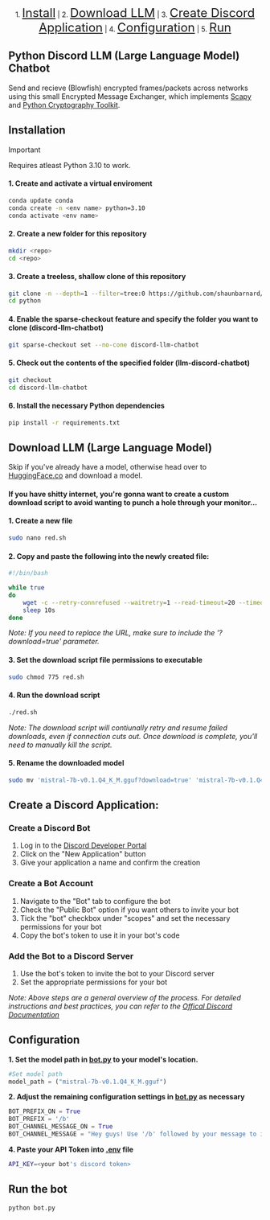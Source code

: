 <p align="center">
  1. <a href="#installation" style="font-size: 24px;">Install</a> |
  2. <a href="#download-llm-large-language-model" style="font-size: 24px;">Download LLM</a> |
  3. <a href="#create-a-discord-application" style="font-size: 24px;">Create Discord Application</a> |
  4. <a href="#configuration" style="font-size: 24px;">Configuration</a> |
  5. <a href="#run-the-bot" style="font-size: 24px;">Run</a>
</p>

## Python Discord LLM (Large Language Model) Chatbot

Send and recieve (Blowfish) encrypted frames/packets across networks using this small Encrypted Message Exchanger, which implements [Scapy](https://github.com/secdev/scapy) and [Python Cryptography Toolkit](https://github.com/pycrypto/pycrypto).

## Installation

> [!IMPORTANT]
> Requires atleast Python 3.10 to work.

#### 1. Create and activate a virtual enviroment
```bash
conda update conda
conda create -n <env name> python=3.10
conda activate <env name>
```

#### 2. Create a new folder for this repository
```bash
mkdir <repo>
cd <repo>
```

#### 3. Create a treeless, shallow clone of this repository
```bash
git clone -n --depth=1 --filter=tree:0 https://github.com/shaunbarnard/python.git
cd python
```

#### 4. Enable the sparse-checkout feature and specify the folder you want to clone (discord-llm-chatbot)
```bash
git sparse-checkout set --no-cone discord-llm-chatbot
```

#### 5. Check out the contents of the specified folder (llm-discord-chatbot)
```bash
git checkout
cd discord-llm-chatbot
```

#### 6. Install the necessary Python dependencies
```bash
pip install -r requirements.txt
``` 

## Download LLM (Large Language Model)
Skip if you've already have a model, otherwise head over to [HuggingFace.co](https://huggingface.co/models?pipeline_tag=text-generation&sort=trending&search=.GGUF) and download a model.

#### If you have shitty internet, you're gonna want to create a custom download script to avoid wanting to punch a hole through your monitor...

#### 1. Create a new file
```bash
sudo nano red.sh
```

#### 2. Copy and paste the following into the newly created file:
```bash
#!/bin/bash

while true
do
    wget -c --retry-connrefused --waitretry=1 --read-timeout=20 --timeout=15 -t 0 "https://huggingface.co/TheBloke/Mistral-7B-v0.1-GGUF/resolve/main/mistral-7b-v0.1.Q4_K_M.gguf?download=true"
    sleep 10s
done
```

*Note: If you need to replace the URL, make sure to include the '?download=true' parameter.*

#### 3. Set the download script file permissions to executable
```bash
sudo chmod 775 red.sh
```

#### 4. Run the download script
```bash
./red.sh
```

*Note: The download script will contiunally retry and resume failed downloads, even if connection cuts out. Once download is complete, you'll need to manually kill the script.*

#### 5. Rename the downloaded model
```bash
sudo mv 'mistral-7b-v0.1.Q4_K_M.gguf?download=true' 'mistral-7b-v0.1.Q4_K_M.gguf'
```

## Create a Discord Application:

### Create a Discord Bot
1. Log in to the [Discord Developer Portal](https://discord.com/login?redirect_to=%2Fdevelopers%2Fapplications)
2. Click on the "New Application" button
3. Give your application a name and confirm the creation

### Create a Bot Account
1. Navigate to the "Bot" tab to configure the bot
2. Check the "Public Bot" option if you want others to invite your bot
3. Tick the "bot" checkbox under "scopes" and set the necessary permissions for your bot
4. Copy the bot's token to use it in your bot's code

### Add the Bot to a Discord Server
1. Use the bot's token to invite the bot to your Discord server
2. Set the appropriate permissions for your bot

*Note: Above steps are a general overview of the process. For detailed instructions and best practices, you can refer to the [Offical Discord Documentation](https://discord.com/developers/docs/intro)*

## Configuration

**1. Set the model path in [bot.py](https://github.com/shaunbarnard/python/blob/main/discord-llm-chatbot/bot.py?plain=1#L17) to your model's location.**

```py
#Set model path
model_path = ("mistral-7b-v0.1.Q4_K_M.gguf")
```

**2. Adjust the remaining configuration settings in [bot.py](https://github.com/shaunbarnard/python/blob/main/discord-llm-chatbot/bot.py?plain=#L18-L21) as necessary**

```py
BOT_PREFIX_ON = True
BOT_PREFIX = '/b'
BOT_CHANNEL_MESSAGE_ON = True
BOT_CHANNEL_MESSAGE = "Hey guys! Use '/b' followed by your message to interact with me ;)"
```

**4. Paste your API Token into [.env](https://github.com/shaunbarnard/python/blob/main/discord-llm-chatbot/bot.py?plain=#L1) file**

```bash
API_KEY=<your bot's discord token>
```

## Run the bot

```bash
python bot.py
```